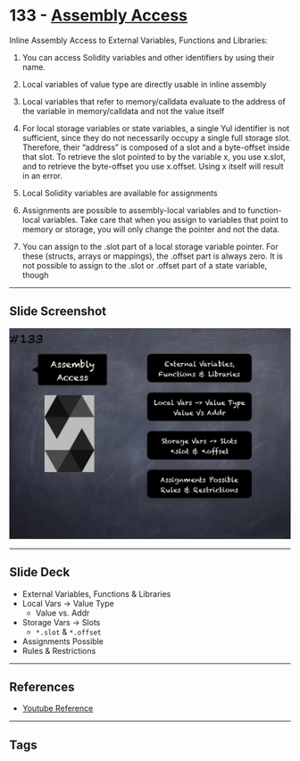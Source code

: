 # 133 - [Assembly Access](Assembly%20Access.md)
Inline Assembly Access to External Variables, Functions and Libraries: 

1. You can access Solidity variables and other identifiers by using their name.
    
2. Local variables of value type are directly usable in inline assembly
    
3. Local variables that refer to memory/calldata evaluate to the address of the variable in memory/calldata and not the value itself
    
4. For local storage variables or state variables, a single Yul identifier is not sufficient, since they do not necessarily occupy a single full storage slot. Therefore, their “address” is composed of a slot and a byte-offset inside that slot. To retrieve the slot pointed to by the variable x, you use x.slot, and to retrieve the byte-offset you use x.offset. Using x itself will result in an error.
    
5. Local Solidity variables are available for assignments
    
6. Assignments are possible to assembly-local variables and to function-local variables. Take care that when you assign to variables that point to memory or storage, you will only change the pointer and not the data.
    
7. You can assign to the .slot part of a local storage variable pointer. For these (structs, arrays or mappings), the .offset part is always zero. It is not possible to assign to the .slot or .offset part of a state variable, though

___
## Slide Screenshot
![133.png](../images/solidity201/133.png)
___
## Slide Deck
- External Variables, Functions & Libraries
- Local Vars -> Value Type
	- Value vs. Addr
- Storage Vars -> Slots
	- `*.slot` & `*.offset`
- Assignments Possible
- Rules & Restrictions
___
## References
- [Youtube Reference](https://youtu.be/TqMIbouwePE?t=1128)
___
## Tags